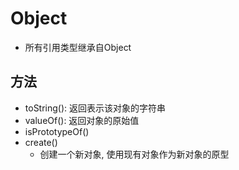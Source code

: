 # Object

- 所有引用类型继承自Object

## 方法

- toString(): 返回表示该对象的字符串
- valueOf(): 返回对象的原始值
- isPrototypeOf()
- create()
  - 创建一个新对象, 使用现有对象作为新对象的原型
